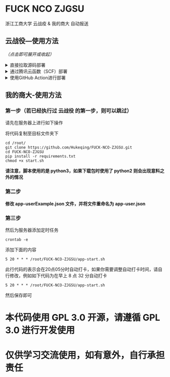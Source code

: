 # FUCK NCO ZJGSU

浙江工商大学 云战疫 & 我的商大 自动报送

## 云战役—使用方法

*（点击即可展开或收起）*

<details>
    <summary>直接拉取源码部署</summary>
<br>

优点是本地部署，便于管理，理论上不会被记录，稳定。缺点是需要一台服务器（？）

以下所有操作均在配置有git和python3的Linux系统下进行

### 第一步
请先在服务器上进行如下操作

将代码复制至目标文件夹下

```shell script
cd /root/
git clone https://github.com/Hukeqing/FUCK-NCO-ZJGSU.git
cd FUCK-NCO-ZJGSU
pip install -r requirements.txt
chmod +x start.sh
```
**请注意，脚本使用的是 python3，如果下载包时使用了 python2 则会出现意料之外的情况**

### 第二步

**修改 userExample.json 文件，并将文件重命名为 user.json**

### 第三步
然后为服务器添加定时任务
```shell script
crontab -e
```

添加下面的内容
```shell script
5 0 * * * /root/FUCK-NCO-ZJGSU/start.sh
```
此行代码的表示会在凌晨0点5分时自动打卡，如果你需要调整自动打卡时间，请自行修改，例如如下代码为在早上 8 点 32 分自动打卡
```shell script
32 8 * * * /root/FUCK-NCO-ZJGSU/start.sh
```

然后保存即可

***

</details>

<details>
    <summary>通过腾讯云函数（SCF）部署</summary>
<br>

优点是不需要服务器，且报送时IP在境内。缺点是一定程度存在被记录的风险，以及对SCF新手不友好。

### 第一步

下载 [SCF 版本的压缩包](https://github.com/uselessbug/FUCK-NCoV-ZJGSU/releases/download/v0.01_scf/v0.01_scf.zip)

### 第二步

直接访问腾讯云函数控制台创建云函数： [https://console.cloud.tencent.com/scf/list-create](https://console.cloud.tencent.com/scf/list-create) ，按照下图所示的说明进行创建。

![scf01](https://i0.hdslb.com/bfs/album/a3759fa1bf6939fd3a6c524df90a51ef651334f0.png)
![scf02](https://i0.hdslb.com/bfs/album/2d484412bf8054a042dbd60fb4cbc1d498584ab2.png)
![scf03](https://i0.hdslb.com/bfs/album/782946ff930e170614f5e4c285815ab849370166.png)

配置完成后，点击下方“完成”进行保存，并检查运行情况

***

</details>

<details>
    <summary>使用GitHub Action进行部署</summary>
<br>


优点是不需要服务器，部署步骤最快。缺点是使用美国IP，较大可能存在被记录的风险。

### 第一步
Fork本仓库，而后在Settings-Secrets中添加以下secret
|变量名|含义|
| --- | --- |
|NAME |用户名（学号）|
|PASSWORD|密码|

### 第二步
到Action页面，启用workflow。然后随意修改`README.md`并提交一次commit，检查workflow运行情况

此项目默认会在每天十点左右上午执行，如需变更请修改`.github/workflows/main.yml`

如果一个项目超过60天不活跃，其workflow会被禁用。如需永动请参考https://github.com/zhzhzhy/Workflow-Keep-Alive
***

</details>

## 我的商大-使用方法

### 第一步（若已经执行过 云战役 的第一步，则可以跳过）
请先在服务器上进行如下操作

将代码复制至目标文件夹下

```shell script
cd /root/
git clone https://github.com/Hukeqing/FUCK-NCO-ZJGSU.git
cd FUCK-NCO-ZJGSU
pip install -r requirements.txt
chmod +x start.sh
```
**请注意，脚本使用的是 python3，如果下载包时使用了 python2 则会出现意料之外的情况**

### 第二步

**修改 app-userExample.json 文件，并将文件重命名为 app-user.json**

### 第三步
然后为服务器添加定时任务
```shell script
crontab -e
```

添加下面的内容
```shell script
5 20 * * * /root/FUCK-NCO-ZJGSU/app-start.sh
```
此行代码的表示会在20点05分时自动打卡，如果你需要调整自动打卡时间，请自行修改，例如如下代码为在早上 8 点 32 分自动打卡
```shell script
5 20 * * * /root/FUCK-NCO-ZJGSU/app-start.sh
```

然后保存即可
# 本代码使用 GPL 3.0 开源，请遵循 GPL 3.0 进行开发使用
# 仅供学习交流使用，如有意外，自行承担责任
